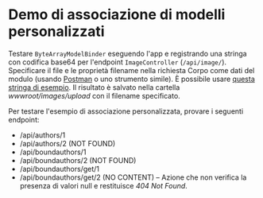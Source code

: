 # <a name="custom-model-binding-demo"></a>Demo di associazione di modelli personalizzati

Testare `ByteArrayModelBinder` eseguendo l'app e registrando una stringa con codifica base64 per l'endpoint `ImageController` (`/api/image/`). Specificare il file e le proprietà filename nella richiesta Corpo come dati del modulo (usando [Postman](https://www.getpostman.com/) o uno strumento simile). È possibile usare [questa stringa di esempio](Base64String.txt). Il risultato è salvato nella cartella *wwwroot/images/upload* con il filename specificato.

Per testare l'esempio di associazione personalizzata, provare i seguenti endpoint:

* /api/authors/1
* /api/authors/2 (NOT FOUND)
* /api/boundauthors/1
* /api/boundauthors/2 (NOT FOUND)
* /api/boundauthors/get/1
* /api/boundauthors/get/2 (NO CONTENT) &ndash; Azione che non verifica la presenza di valori null e restituisce *404 Not Found*.
